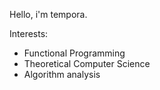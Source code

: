Hello, i'm tempora.

Interests:
  - Functional Programming
  - Theoretical Computer Science
  - Algorithm analysis
